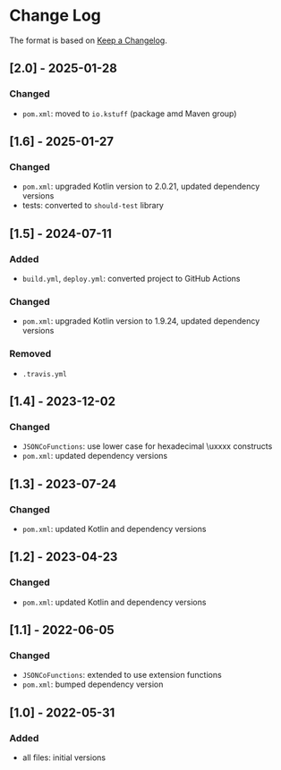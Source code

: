 # Change Log

The format is based on [Keep a Changelog](http://keepachangelog.com/).

## [2.0] - 2025-01-28
### Changed
- `pom.xml`: moved to `io.kstuff` (package amd Maven group)

## [1.6] - 2025-01-27
### Changed
- `pom.xml`: upgraded Kotlin version to 2.0.21, updated dependency versions
- tests: converted to `should-test` library

## [1.5] - 2024-07-11
### Added
- `build.yml`, `deploy.yml`: converted project to GitHub Actions
### Changed
- `pom.xml`: upgraded Kotlin version to 1.9.24, updated dependency versions
### Removed
- `.travis.yml`

## [1.4] - 2023-12-02
### Changed
- `JSONCoFunctions`: use lower case for hexadecimal \uxxxx constructs
- `pom.xml`: updated dependency versions

## [1.3] - 2023-07-24
### Changed
- `pom.xml`: updated Kotlin and dependency versions

## [1.2] - 2023-04-23
### Changed
- `pom.xml`: updated Kotlin and dependency versions

## [1.1] - 2022-06-05
### Changed
- `JSONCoFunctions`: extended to use extension functions
- `pom.xml`: bumped dependency version

## [1.0] - 2022-05-31
### Added
- all files: initial versions
